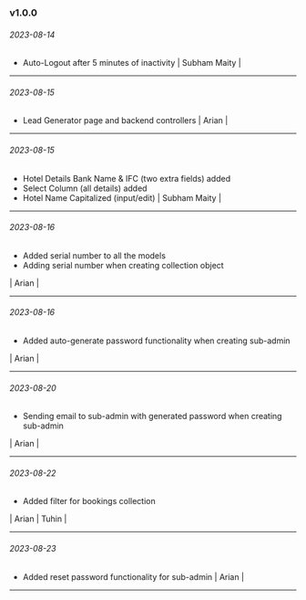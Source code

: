 ### v1.0.0

###### 2023-08-14

- Auto-Logout after 5 minutes of inactivity
| Subham Maity |

---

###### 2023-08-15

- Lead Generator page and backend controllers
| Arian |

---
###### 2023-08-15
- Hotel Details Bank Name & IFC (two extra fields) added
- Select Column (all details) added
- Hotel Name Capitalized (input/edit)
| Subham Maity |

---

###### 2023-08-16
- Added serial number to all the models
- Adding serial number when creating collection object

| Arian |

---

###### 2023-08-16   
- Added auto-generate password functionality when creating sub-admin

| Arian |

---


###### 2023-08-20
- Sending email to sub-admin with generated password when creating sub-admin

| Arian |

---

###### 2023-08-22
- Added filter for bookings collection

| Arian | Tuhin |

---

###### 2023-08-23
- Added reset password functionality for sub-admin
| Arian |

---